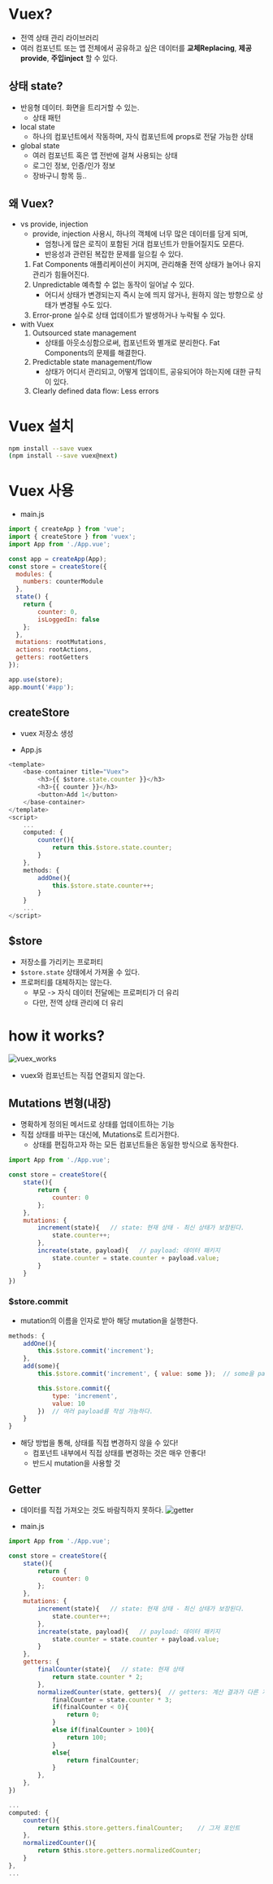 # Vuex?
- 전역 상태 관리 라이브러리
- 여러 컴포넌트 또는 앱 전체에서 공유하고 싶은 데이터를 **교체Replacing**, **제공provide**, **주입inject** 할 수 있다.

## 상태 state?
- 반응형 데이터. 화면을 트리거할 수 있는.
    - 상태 패턴
- local state
    - 하나의 컴포넌트에서 작동하며, 자식 컴포넌트에 props로 전달 가능한 상태
- global state
    - 여러 컴포넌트 혹은 앱 전반에 걸쳐 사용되는 상태
    - 로그인 정보, 인증/인가 정보
    - 장바구니 항목 등..

## 왜 Vuex?
- vs provide, injection
    - provide, injection 사용시, 하나의 객체에 너무 많은 데이터를 담게 되며,
        - 엄청나게 많은 로직이 포함된 거대 컴포넌트가 만들어질지도 모른다.
        - 반응성과 관련된 복잡한 문제를 일으킬 수 있다.    
    1. Fat Components 애플리케이션이 커지며, 관리해줄 전역 상태가 늘어나 유지 관리가 힘들어진다.
    2. Unpredictable 예측할 수 없는 동작이 일어날 수 있다.
        - 어디서 상태가 변경되는지 즉시 눈에 띄지 않거나, 원하지 않는 방향으로 상태가 변경될 수도 있다.
    3. Error-prone 실수로 상태 업데이트가 발생하거나 누락될 수 있다.
- with Vuex
    1. Outsourced state management 
        - 상태를 아웃소싱함으로써, 컴포넌트와 별개로 분리한다. Fat Components의 문제를 해결한다. 
    2. Predictable state management/flow
        - 상태가 어디서 관리되고, 어떻게 업데이트, 공유되어야 하는지에 대한 규칙이 있다.
    3. Clearly defined data flow: Less errors
        
# Vuex 설치
```sh
npm install --save vuex
(npm install --save vuex@next)
```

# Vuex 사용
- main.js
```js
import { createApp } from 'vue';
import { createStore } from 'vuex';
import App from './App.vue';

const app = createApp(App);
const store = createStore({
  modules: {
    numbers: counterModule
  },
  state() {
    return {
        counter: 0,
        isLoggedIn: false
    };
  },
  mutations: rootMutations,
  actions: rootActions,
  getters: rootGetters
});

app.use(store);
app.mount('#app');
```
## createStore
- vuex 저장소 생성

- App.js
```js
<template>
    <base-container title="Vuex">
        <h3>{{ $store.state.counter }}</h3>
        <h3>{{ counter }}</h3>
        <button>Add 1</button>
    </base-container>
</template>
<script>
    ...
    computed: {
        counter(){
            return this.$store.state.counter;
        }
    },
    methods: {
        addOne(){
            this.$store.state.counter++;
        }
    }
    ...
</script>

```
## $store
- 저장소를 가리키는 프로퍼티
- `$store.state` 상태에서 가져올 수 있다.
- 프로퍼티를 대체하지는 않는다.
    - 부모 -> 자식 데이터 전달에는 프로퍼티가 더 유리
    - 다만, 전역 상태 관리에 더 유리

# how it works?
![vuex_works](./src/vuex_works.jpeg)
- vuex와 컴포넌트는 직접 연결되지 않는다.
## Mutations 변형(내장)
- 명확하게 정의된 메서드로 상태를 업데이트하는 기능
- 직접 상태를 바꾸는 대신에, Mutations로 트리거한다.
    - 상태를 편집하고자 하는 모든 컴포넌트들은 동일한 방식으로 동작한다.

```js
import App from './App.vue';

const store = createStore({
    state(){
        return {
            counter: 0
        };
    },
    mutations: {
        increment(state){   // state: 현재 상태 - 최신 상태가 보장된다.
            state.counter++;
        },
        increate(state, payload){   // payload: 데이터 패키지
            state.counter = state.counter + payload.value;
        }
    }
})

```
### $store.commit
- mutation의 이름을 인자로 받아 해당 mutation을 실행한다.
```js
methods: {
    addOne(){
        this.$store.commit('increment');
    },
    add(some){
        this.$store.commit('increment', { value: some });  // some을 payload.value로 제공

        this.$store.commit({
            type: 'increment',
            value: 10
        })  // 여러 payload를 작성 가능하다.
    }
}
```
- 해당 방법을 통해, 상태를 직접 변경하지 않을 수 있다!
    - 컴포넌트 내부에서 직접 상태를 변경하는 것은 매우 안좋다!
    - 반드시 mutation을 사용할 것

## Getter
- 데이터를 직접 가져오는 것도 바람직하지 못하다.
![getter](./src/getter.jpeg)

- main.js
```js
import App from './App.vue';

const store = createStore({
    state(){
        return {
            counter: 0
        };
    },
    mutations: {
        increment(state){   // state: 현재 상태 - 최신 상태가 보장된다.
            state.counter++;
        },
        increate(state, payload){   // payload: 데이터 패키지
            state.counter = state.counter + payload.value;
        }
    },
    getters: {
        finalCounter(state){   // state: 현재 상태
            return state.counter * 2; 
        },
        normalizedCounter(state, getters){  // getters: 계산 결과가 다른 게터에 영향을 받을 때
            finalCounter = state.counter * 3;
            if(finalCounter < 0){
                return 0;
            }
            else if(finalCounter > 100){
                return 100;
            }
            else{
                return finalCounter;
            }
        },
    },
})
```

```js
...
computed: {
    counter(){
        return $this.store.getters.finalCounter;    // 그저 포인트
    },
    normalizedCounter(){
        return $this.store.getters.normalizedCounter;
    }
},
...
```

